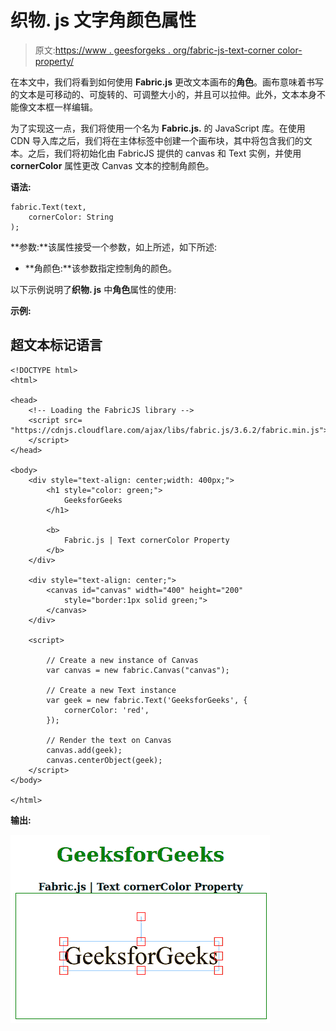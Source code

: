 # 织物. js 文字角颜色属性

> 原文:[https://www . geesforgeks . org/fabric-js-text-corner color-property/](https://www.geeksforgeeks.org/fabric-js-text-cornercolor-property/)

在本文中，我们将看到如何使用 **Fabric.js** 更改文本画布的**角色**。画布意味着书写的文本是可移动的、可旋转的、可调整大小的，并且可以拉伸。此外，文本本身不能像文本框一样编辑。

为了实现这一点，我们将使用一个名为 **Fabric.js.** 的 JavaScript 库。在使用 CDN 导入库之后，我们将在主体标签中创建一个画布块，其中将包含我们的文本。之后，我们将初始化由 FabricJS 提供的 canvas 和 Text 实例，并使用 **cornerColor** 属性更改 Canvas 文本的控制角颜色。

**语法:**

```
fabric.Text(text,
    cornerColor: String
); 
```

**参数:**该属性接受一个参数，如上所述，如下所述:

*   **角颜色:**该参数指定控制角的颜色。

以下示例说明了**织物. js** 中**角色**属性的使用:

**示例:**

## 超文本标记语言

```
<!DOCTYPE html>
<html>

<head>
    <!-- Loading the FabricJS library -->
    <script src=
"https://cdnjs.cloudflare.com/ajax/libs/fabric.js/3.6.2/fabric.min.js">
    </script>
</head>

<body>
    <div style="text-align: center;width: 400px;">
        <h1 style="color: green;">
            GeeksforGeeks
        </h1>

        <b>
            Fabric.js | Text cornerColor Property
        </b>
    </div>

    <div style="text-align: center;">
        <canvas id="canvas" width="400" height="200"
            style="border:1px solid green;">
        </canvas>
    </div>

    <script>

        // Create a new instance of Canvas
        var canvas = new fabric.Canvas("canvas");

        // Create a new Text instance
        var geek = new fabric.Text('GeeksforGeeks', {
            cornerColor: 'red',
        });

        // Render the text on Canvas
        canvas.add(geek);
        canvas.centerObject(geek);
    </script>
</body>

</html>
```

**输出:**

![](img/fdb3798f0a1b40361423cc58111ce828.png)
